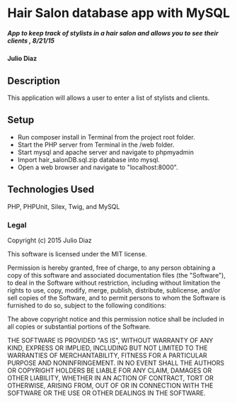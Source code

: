 # Hair Salon database app with MySQL

##### App to keep track of stylists in  a hair salon  and allows you to see their clients , 8/21/15

#### Julio Diaz

## Description

This application will allows a user to enter a list of stylists and clients.

## Setup

* Run composer install in Terminal from the project root folder.
* Start the PHP server from Terminal in the /web folder.
* Start mysql and apache server and navigate to phpmyadmin 
* Import hair_salonDB.sql.zip database into mysql.
* Open a web browser and navigate to "localhost:8000".


## Technologies Used

PHP, PHPUnit, Silex, Twig, and MySQL

### Legal

Copyright (c) 2015 Julio Diaz

This software is licensed under the MIT license.

Permission is hereby granted, free of charge, to any person obtaining a copy
of this software and associated documentation files (the "Software"), to deal
in the Software without restriction, including without limitation the rights
to use, copy, modify, merge, publish, distribute, sublicense, and/or sell
copies of the Software, and to permit persons to whom the Software is
furnished to do so, subject to the following conditions:

The above copyright notice and this permission notice shall be included in
all copies or substantial portions of the Software.

THE SOFTWARE IS PROVIDED "AS IS", WITHOUT WARRANTY OF ANY KIND, EXPRESS OR
IMPLIED, INCLUDING BUT NOT LIMITED TO THE WARRANTIES OF MERCHANTABILITY,
FITNESS FOR A PARTICULAR PURPOSE AND NONINFRINGEMENT. IN NO EVENT SHALL THE
AUTHORS OR COPYRIGHT HOLDERS BE LIABLE FOR ANY CLAIM, DAMAGES OR OTHER
LIABILITY, WHETHER IN AN ACTION OF CONTRACT, TORT OR OTHERWISE, ARISING FROM,
OUT OF OR IN CONNECTION WITH THE SOFTWARE OR THE USE OR OTHER DEALINGS IN
THE SOFTWARE.
